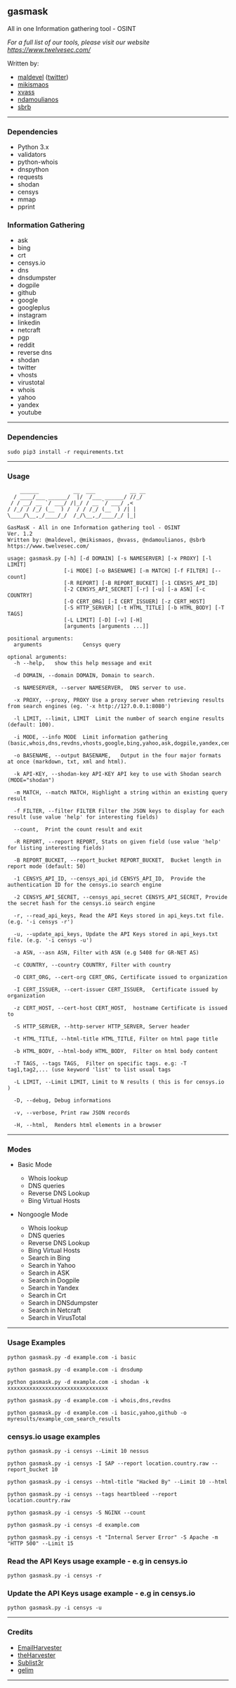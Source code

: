 ## gasmask

All in one Information gathering tool - OSINT

*For a full list of our tools, please visit our website https://www.twelvesec.com/*

Written by:

* [maldevel](https://github.com/maldevel) ([twitter](https://twitter.com/maldevel))
* [mikismaos](https://github.com/mikismaos)
* [xvass](https://github.com/xvass)
* [ndamoulianos](https://github.com/ndamoulianos)
* [sbrb](https://github.com/sbrb)
---

### Dependencies

* Python 3.x
* validators
* python-whois
* dnspython
* requests
* shodan
* censys
* mmap
* pprint


### Information Gathering

* ask
* bing
* crt
* censys.io
* dns
* dnsdumpster
* dogpile
* github
* google
* googleplus
* instagram
* linkedin
* netcraft
* pgp
* reddit
* reverse dns
* shodan
* twitter
* vhosts
* virustotal
* whois
* yahoo
* yandex
* youtube

---

### Dependencies

```
sudo pip3 install -r requirements.txt
```

---

### Usage

```
    ______           __  ___           __ __
  / ____/___ ______/  |/  /___ ______/ //_/
 / / __/ __ `/ ___/ /|_/ / __ `/ ___/ ,<
/ /_/ / /_/ (__  ) /  / / /_/ (__  ) /| |
\____/\__,_/____/_/  /_/\__,_/____/_/ |_|

GasMasK - All in one Information gathering tool - OSINT
Ver. 1.2
Written by: @maldevel, @mikismaos, @xvass, @ndamoulianos, @sbrb
https://www.twelvesec.com/

usage: gasmask.py [-h] [-d DOMAIN] [-s NAMESERVER] [-x PROXY] [-l LIMIT]
                  [-i MODE] [-o BASENAME] [-m MATCH] [-f FILTER] [--count]
                  [-R REPORT] [-B REPORT_BUCKET] [-1 CENSYS_API_ID]
                  [-2 CENSYS_API_SECRET] [-r] [-u] [-a ASN] [-c COUNTRY]
                  [-O CERT_ORG] [-I CERT_ISSUER] [-z CERT_HOST]
                  [-S HTTP_SERVER] [-t HTML_TITLE] [-b HTML_BODY] [-T TAGS]
                  [-L LIMIT] [-D] [-v] [-H]
                  [arguments [arguments ...]]

positional arguments:
  arguments             Censys query

optional arguments:
  -h --help,   show this help message and exit
  
  -d DOMAIN, --domain DOMAIN, Domain to search.
  
  -s NAMESERVER, --server NAMESERVER,  DNS server to use.
  
  -x PROXY, --proxy, PROXY Use a proxy server when retrieving results from search engines (eg. '-x http://127.0.0.1:8080')
  
  -l LIMIT, --limit, LIMIT  Limit the number of search engine results (default: 100).
  
  -i MODE, --info MODE  Limit information gathering (basic,whois,dns,revdns,vhosts,google,bing,yahoo,ask,dogpile,yandex,censys,linkedin,twitter,googleplus,youtube,reddit,github,instagram,crt,pgp,netcraft,virustotal,dnsdump).
  
  -o BASENAME, --output BASENAME,   Output in the four major formats at once (markdown, txt, xml and html).
  
  -k API-KEY, --shodan-key API-KEY API key to use with Shodan search (MODE="shodan")
  
  -m MATCH, --match MATCH, Highlight a string within an existing query result
  
  -f FILTER, --filter FILTER Filter the JSON keys to display for each result (use value 'help' for interesting fields)
  
  --count,  Print the count result and exit
  
  -R REPORT, --report REPORT, Stats on given field (use value 'help' for listing interesting fields)
						
  -B REPORT_BUCKET, --report_bucket REPORT_BUCKET,  Bucket length in report mode (default: 50)
						
  -1 CENSYS_API_ID, --censys_api_id CENSYS_API_ID,  Provide the authentication ID for the censys.io search engine
  
  -2 CENSYS_API_SECRET, --censys_api_secret CENSYS_API_SECRET, Provide the secret hash for the censys.io search engine
						
  -r, --read_api_keys, Read the API Keys stored in api_keys.txt file. (e.g. '-i censys -r')
  
  -u, --update_api_keys, Update the API Keys stored in api_keys.txt file. (e.g. '-i censys -u')
						
  -a ASN, --asn ASN, Filter with ASN (e.g 5408 for GR-NET AS)
  
  -c COUNTRY, --country COUNTRY, Filter with country
  
  -O CERT_ORG, --cert-org CERT_ORG, Certificate issued to organization
  
  -I CERT_ISSUER, --cert-issuer CERT_ISSUER,  Certificate issued by organization
  
  -z CERT_HOST, --cert-host CERT_HOST,  hostname Certificate is issued to
						
  -S HTTP_SERVER, --http-server HTTP_SERVER, Server header
  
  -t HTML_TITLE, --html-title HTML_TITLE, Filter on html page title
  
  -b HTML_BODY, --html-body HTML_BODY,  Filter on html body content
  
  -T TAGS, --tags TAGS,  Filter on specific tags. e.g: -T tag1,tag2,... (use keyword 'list' to list usual tags
  
  -L LIMIT, --Limit LIMIT, Limit to N results ( this is for censys.io )
  
  -D, --debug, Debug informations
  
  -v, --verbose, Print raw JSON records
  
  -H, --html,  Renders html elements in a browser

```

---

### Modes

* Basic Mode
  * Whois lookup
  * DNS queries
  * Reverse DNS Lookup
  * Bing Virtual Hosts

* Nongoogle Mode
  * Whois lookup
  * DNS queries
  * Reverse DNS Lookup
  * Bing Virtual Hosts
  * Search in Bing
  * Search in Yahoo
  * Search in ASK
  * Search in Dogpile
  * Search in Yandex
  * Search in Crt
  * Search in DNSdumpster
  * Search in Netcraft
  * Search in VirusTotal

---

### Usage Examples

```
python gasmask.py -d example.com -i basic

python gasmask.py -d example.com -i dnsdump

python gasmask.py -d example.com -i shodan -k xxxxxxxxxxxxxxxxxxxxxxxxxxxxxxxx

python gasmask.py -d example.com -i whois,dns,revdns

python gasmask.py -d example.com -i basic,yahoo,github -o myresults/example_com_search_results
```

### censys.io usage examples

```
python gasmask.py -i censys --Limit 10 nessus

python gasmask.py -i censys -I SAP --report location.country.raw --report_bucket 10

python gasmask.py -i censys --html-title "Hacked By" --Limit 10 --html

python gasmask.py -i censys --tags heartbleed --report location.country.raw

python gasmask.py -i censys -S NGINX --count

python gasmask.py -i censys -d example.com

python gasmask.py -i censys -t "Internal Server Error" -S Apache -m "HTTP 500" --Limit 15
```

### Read the API Keys usage example - e.g in censys.io

```
python gasmask.py -i censys -r

```

### Update the API Keys usage example - e.g in censys.io

```
python gasmask.py -i censys -u

```

---

### Credits

* [EmailHarvester](https://github.com/maldevel/EmailHarvester)
* [theHarvester](https://github.com/laramies/theHarvester)
* [Sublist3r](https://github.com/aboul3la/Sublist3r)
* [gelim](https://github.com/gelim/censys)

---
